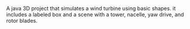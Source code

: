 A java 3D project that simulates a wind turbine using basic shapes. it includes a labeled box and a scene with a tower, nacelle, yaw drive, and rotor blades.

